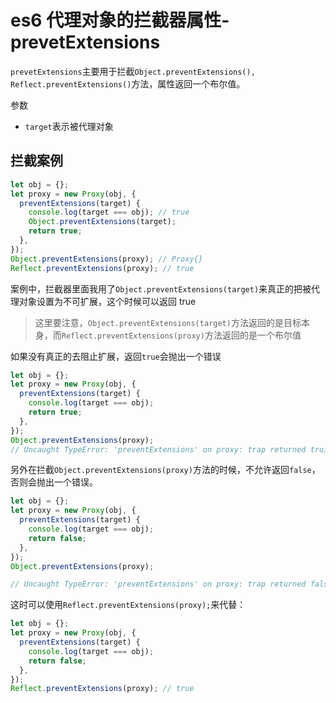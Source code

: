<!-- Date: 2018-08-06 12:10:11 -->
# es6 代理对象的拦截器属性-prevetExtensions

`prevetExtensions`主要用于拦截`Object.preventExtensions(), Reflect.preventExtensions()`方法，属性返回一个布尔值。

参数

- `target`表示被代理对象

## 拦截案例

```js
let obj = {};
let proxy = new Proxy(obj, {
  preventExtensions(target) {
    console.log(target === obj); // true
    Object.preventExtensions(target);
    return true;
  },
});
Object.preventExtensions(proxy); // Proxy{}
Reflect.preventExtensions(proxy); // true
```

案例中，拦截器里面我用了`Object.preventExtensions(target)`来真正的把被代理对象设置为不可扩展，这个时候可以返回 true

> 这里要注意，`Object.preventExtensions(target)`方法返回的是目标本身，而`Reflect.preventExtensions(proxy)`方法返回的是一个布尔值

如果没有真正的去阻止扩展，返回`true`会抛出一个错误

```js
let obj = {};
let proxy = new Proxy(obj, {
  preventExtensions(target) {
    console.log(target === obj);
    return true;
  },
});
Object.preventExtensions(proxy);
// Uncaught TypeError: 'preventExtensions' on proxy: trap returned truish but the proxy target is extensible
```

另外在拦截`Object.preventExtensions(proxy)`方法的时候，不允许返回`false`，否则会抛出一个错误。

```js
let obj = {};
let proxy = new Proxy(obj, {
  preventExtensions(target) {
    console.log(target === obj);
    return false;
  },
});
Object.preventExtensions(proxy);

// Uncaught TypeError: 'preventExtensions' on proxy: trap returned falsish
```

这时可以使用`Reflect.preventExtensions(proxy);`来代替：

```js
let obj = {};
let proxy = new Proxy(obj, {
  preventExtensions(target) {
    console.log(target === obj);
    return false;
  },
});
Reflect.preventExtensions(proxy); // true
```
